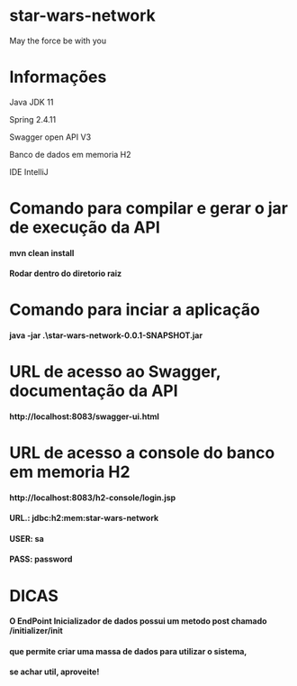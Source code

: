# star-wars-network
May the force be with you

# Informações
Java JDK 11

Spring 2.4.11

Swagger open API V3

Banco de dados em memoria H2

IDE IntelliJ

# Comando para compilar e gerar o jar de execução da API
#### mvn clean install

#### Rodar dentro do diretorio raiz

# Comando para inciar a aplicação
#### java -jar .\star-wars-network-0.0.1-SNAPSHOT.jar


# URL de acesso ao Swagger, documentação da API
#### http://localhost:8083/swagger-ui.html

# URL de acesso a console do banco em memoria H2
#### http://localhost:8083/h2-console/login.jsp
#### URL.: jdbc:h2:mem:star-wars-network

#### USER: sa 

#### PASS: password


# DICAS
#### O EndPoint Inicializador de dados possui um metodo post chamado /initializer/init

#### que permite criar uma massa de dados para utilizar o sistema, 

#### se achar util, aproveite!


